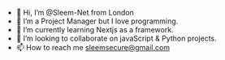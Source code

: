 - 👋 Hi, I’m @Sleem-Net from London
- 👀 I’m a Project Manager but I love programming.
- 🌱 I’m currently learning Nextjs as a framework.
- 💞️ I’m looking to collaborate on javaScript & Python projects.
- 📫 How to reach me sleemsecure@gmail.com

<!---
Sleem-Net/Sleem-Net is a ✨ special ✨ repository because its `README.md` (this file) appears on your GitHub profile.
You can click the Preview link to take a look at your changes.
--->
